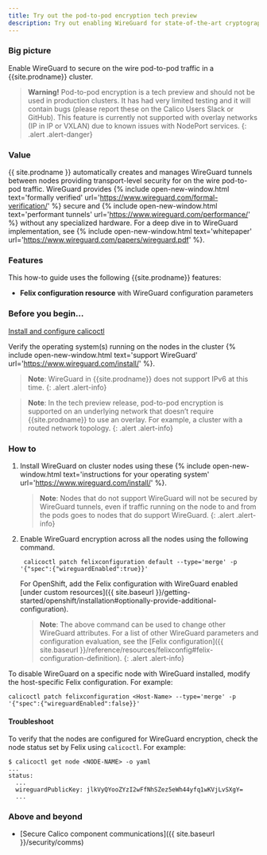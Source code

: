 ```yaml
---
title: Try out the pod-to-pod encryption tech preview
description: Try out enabling WireGuard for state-of-the-art cryptographic security between pods for Calico clusters.
---
```


### Big picture

Enable WireGuard to secure on the wire pod-to-pod traffic in a {{site.prodname}} cluster.

> **Warning!** Pod-to-pod encryption is a tech preview and should not be used in production clusters. It has had very limited testing and it will contain bugs (please report these on the Calico Users Slack or GitHub). This feature is currently not supported with overlay networks (IP in IP or VXLAN) due to known issues with NodePort services.
{: .alert .alert-danger}

### Value

{{ site.prodname }} automatically creates and manages WireGuard tunnels between nodes providing transport-level security for on the wire pod-to-pod traffic. WireGuard provides {% include open-new-window.html text='formally verified' url='https://www.wireguard.com/formal-verification/' %} secure and {% include open-new-window.html text='performant tunnels' url='https://www.wireguard.com/performance/' %} without any specialized hardware. For a deep dive in to WireGuard implementation, see {% include open-new-window.html text='whitepaper' url='https://www.wireguard.com/papers/wireguard.pdf' %}.

### Features

This how-to guide uses the following {{site.prodname}} features:

- **Felix configuration resource** with WireGuard configuration parameters

### Before you begin...

[Install and configure calicoctl]({{site.baseurl}}/getting-started/clis/calicoctl/install)

Verify the operating system(s) running on the nodes in the cluster {% include open-new-window.html text='support WireGuard' url='https://www.wireguard.com/install/' %}.

> **Note**: WireGuard in {{site.prodname}} does not support IPv6 at this time.
{: .alert .alert-info}

> **Note**: In the tech preview release, pod-to-pod encryption is supported on an underlying network that doesn’t require {{site.prodname}} to use an overlay. For example, a cluster with a routed network topology. 
{: .alert .alert-info}

### How to

1. Install WireGuard on cluster nodes using these {% include open-new-window.html text='instructions for your operating system' url='https://www.wireguard.com/install/' %}.

   > **Note**: Nodes that do not support WireGuard will not be secured by WireGuard tunnels, even if traffic running on the node to and from the pods goes to nodes that do support WireGuard. 
   {: .alert .alert-info}

1. Enable WireGuard encryption across all the nodes using the following command.
    ```
     calicoctl patch felixconfiguration default --type='merge' -p '{"spec":{"wireguardEnabled":true}}'
    ```
   For OpenShift, add the Felix configuration with WireGuard enabled [under custom resources]({{ site.baseurl }}/getting-started/openshift/installation#optionally-provide-additional-configuration).    

   > **Note**: The above command can be used to change other WireGuard attributes. For a list of other WireGuard parameters and configuration evaluation, see the [Felix configuration]({{ site.baseurl }}/reference/resources/felixconfig#felix-configuration-definition).
   {: .alert .alert-info}

To disable WireGuard on a specific node with WireGuard installed, modify the host-specific Felix configuration. For example:

  ```
  calicoctl patch felixconfiguration <Host-Name> --type='merge' -p '{"spec":{"wireguardEnabled":false}}'
  ```
#### Troubleshoot

To verify that the nodes are configured for WireGuard encryption, check the node status set by Felix using `calicoctl`. For example:

   ```
   $ calicoctl get node <NODE-NAME> -o yaml
   ...
   status:
     ...
     wireguardPublicKey: jlkVyQYooZYzI2wFfNhSZez5eWh44yfq1wKVjLvSXgY=
     ...
   ```
### Above and beyond

- [Secure Calico component communications]({{ site.baseurl }}/security/comms)
